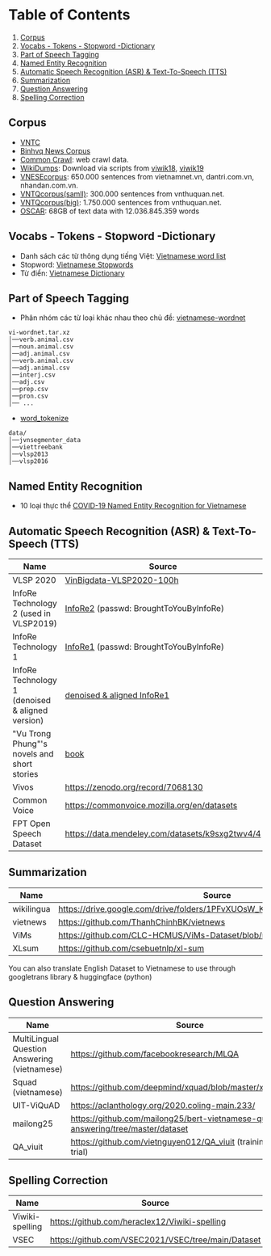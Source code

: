 # Table of Contents
1. [Corpus](#Corpus)
2. [Vocabs - Tokens - Stopword -Dictionary](#Vocabs-Tokens-Stopword-Dictionary)
3. [Part of Speech Tagging](#Part-of-Speech-Tagging)
4. [Named Entity Recognition](#Named-Entity-Recognition)
5. [Automatic Speech Recognition (ASR) & Text-To-Speech (TTS)](#Automatic-Speech-Recognition-(ASR)-&-Text-To-Speech-(TTS))
6. [Summarization](#Summarization)
7. [Question Answering](#Question-Answering)
8. [Spelling Correction](#Spelling-Correction)

## Corpus
- [VNTC](https://github.com/duyvuleo/VNTC)
- [Binhvq News Corpus](https://github.com/binhvq/news-corpus)
- [Common Crawl](https://commoncrawl.org/): web crawl data.
- [WikiDumps](https://dumps.wikimedia.org/): Download via scripts from [viwik18](https://github.com/NTT123/viwik18), [viwik19](https://github.com/NTT123/viwik19)
- [VNESEcorpus](http://viet.jnlp.org/download-du-lieu-tu-vung-corpus): 650.000 sentences from vietnamnet.vn, dantri.com.vn, nhandan.com.vn.
- [VNTQcorpus(samll)](http://viet.jnlp.org/download-du-lieu-tu-vung-corpus): 300.000 sentences from vnthuquan.net.
- [VNTQcorpus(big)](http://viet.jnlp.org/download-du-lieu-tu-vung-corpus): 1.750.000 sentences from vnthuquan.net.
- [OSCAR](https://oscar-corpus.com/): 68GB of text data with 12.036.845.359 words

## Vocabs - Tokens - Stopword -Dictionary
- Danh sách các từ thông dụng tiếng Việt: [Vietnamese word list](https://www.informatik.uni-leipzig.de/~duc/software/misc/wordlist.html?trk=public_post_comment-text)
- Stopword: [Vietnamese Stopwords](https://github.com/stopwords/vietnamese-stopwords)
- Từ điển: [Vietnamese Dictionary](https://www.informatik.uni-leipzig.de/~duc/Dict/)

## Part of Speech Tagging
- Phân nhóm các từ loại khác nhau theo chủ đề: [vietnamese-wordnet](https://github.com/zeloru/vietnamese-wordnet) 
```
vi-wordnet.tar.xz
│──verb.animal.csv
│──noun.animal.csv
│──adj.animal.csv
│──verb.animal.csv
│──adj.animal.csv
│──interj.csv
│──adj.csv
│──prep.csv
│──pron.csv
│── ...
```
- [word_tokenize](https://github.com/jackNhat/word_tokenize/tree/master/data)
```
data/
│──jvnsegmenter_data
│──viettreebank
│──vlsp2013
│──vlsp2016
```

## Named Entity Recognition
- 10 loại thực thể [COVID-19 Named Entity Recognition for Vietnamese](https://github.com/VinAIResearch/PhoNER_COVID19)


## Automatic Speech Recognition (ASR) & Text-To-Speech (TTS)
Name |	Source |	Hours
--- | --- | ---
VLSP 2020 | [VinBigdata-VLSP2020-100h](https://drive.google.com/u/0/uc?id=1vUSxdORDxk-ePUt-bUVDahpoXiqKchMx&export=download) | 100h
InfoRe Technology 2 (used in VLSP2019) | [InfoRe2](https://files.huylenguyen.com/audiobooks.zip) (passwd: BroughtToYouByInfoRe) | 415h
InfoRe Technology 1 | [InfoRe1](https://files.huylenguyen.com/25hours.zip) (passwd: BroughtToYouByInfoRe) | 25h
InfoRe Technology 1 (denoised & aligned version) | [denoised & aligned InfoRe1](https://github.com/NTT123/vietTTS) | 25h
"Vu Trong Phung"'s novels and short stories | [book](https://github.com/NTT123/Vietnamese-Text-To-Speech-Dataset) | 35.9h
Vivos | https://zenodo.org/record/7068130 | 15h
Common Voice | https://commonvoice.mozilla.org/en/datasets | 17h
FPT Open Speech Dataset | https://data.mendeley.com/datasets/k9sxg2twv4/4 | 30h


## Summarization
Name |	Source
--- | ---
wikilingua | https://drive.google.com/drive/folders/1PFvXUOsW_KSEzFm5ixB8J8BDB8zRRfHW
vietnews | https://github.com/ThanhChinhBK/vietnews
ViMs | https://github.com/CLC-HCMUS/ViMs-Dataset/blob/master/ViMs.zip
XLsum | https://github.com/csebuetnlp/xl-sum

You can also translate English Dataset to Vietnamese to use through googletrans library & huggingface (python)


## Question Answering
Name |	Source
--- | ---
MultiLingual Question Answering (vietnamese) | https://github.com/facebookresearch/MLQA
Squad (vietnamese) | https://github.com/deepmind/xquad/blob/master/xquad.vi.json
UIT-ViQuAD | https://aclanthology.org/2020.coling-main.233/
mailong25 | https://github.com/mailong25/bert-vietnamese-question-answering/tree/master/dataset
QA_viuit | https://github.com/vietnguyen012/QA_viuit (training, test & trial)

## Spelling Correction

Name |	Source
--- | ---
Viwiki-spelling | https://github.com/heraclex12/Viwiki-spelling
VSEC | https://github.com/VSEC2021/VSEC/tree/main/Dataset
